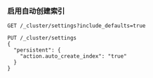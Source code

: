 ### **启用自动创建索引**

````shell
GET /_cluster/settings?include_defaults=true

PUT /_cluster/settings
{
  "persistent": {
    "action.auto_create_index": "true"
  }
}
````

